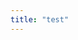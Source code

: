```yaml
---
title: "test"
---
```


<script>
console.log("hi");

fetch("https://query1.finance.yahoo.com/v7/finance/options/AAPL").then(function(response) {
console.log("hi2");
			return response.json();	    
		}).then(function(data) {   
    console.log("hi3");
			document.getElementById("test").innerHTML = data.optionChain.result[0].underlyingSymbol;
    }).catch(function(error) {console.log(error)});
    
 </script>
    
